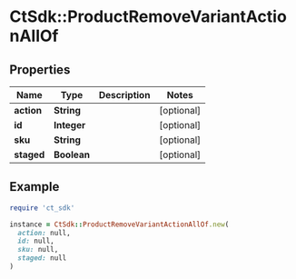 # CtSdk::ProductRemoveVariantActionAllOf

## Properties

| Name | Type | Description | Notes |
| ---- | ---- | ----------- | ----- |
| **action** | **String** |  | [optional] |
| **id** | **Integer** |  | [optional] |
| **sku** | **String** |  | [optional] |
| **staged** | **Boolean** |  | [optional] |

## Example

```ruby
require 'ct_sdk'

instance = CtSdk::ProductRemoveVariantActionAllOf.new(
  action: null,
  id: null,
  sku: null,
  staged: null
)
```

